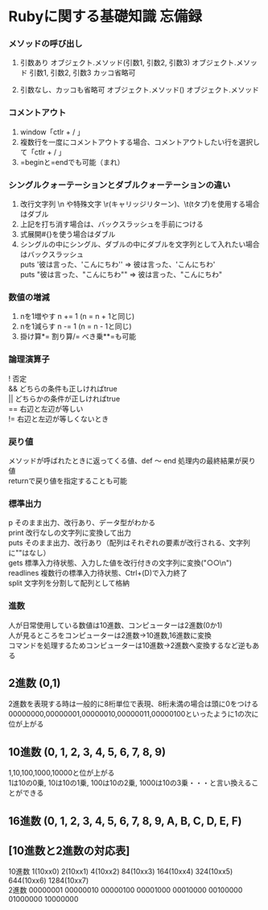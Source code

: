 # Rubyに関する基礎知識 忘備録
### メソッドの呼び出し
1. 引数あり
オブジェクト.メソッド(引数1, 引数2, 引数3)
オブジェクト.メソッド 引数1, 引数2, 引数3 カッコ省略可

2. 引数なし、カッコも省略可
オブジェクト.メソッド()
オブジェクト.メソッド

### コメントアウト
1. window「ctlr + / 」  
2. 複数行を一度にコメントアウトする場合、コメントアウトしたい行を選択して「ctlr + / 」
3. =beginと=endでも可能（まれ）  

### シングルクォーテーションとダブルクォーテーションの違い
1. 改行文字列 \n や特殊文字 \r(キャリッジリターン)、\t(tタブ)を使用する場合はダブル
2. 上記を打ち消す場合は、バックスラッシュを手前につける    
3. 式展開#{}を使う場合はダブル  
4. シングルの中にシングル、ダブルの中にダブルを文字列として入れたい場合はバックスラッシュ  
puts '彼は言った、\'こんにちわ\'' ⇒ 彼は言った、'こんにちわ'  
puts "彼は言った、\"こんにちわ\"" ⇒ 彼は言った、"こんにちわ"  

### 数値の増減
1. nを1増やす n += 1 (n = n + 1と同じ)
2. nを1減らす n -= 1 (n = n - 1と同じ)
3.  掛け算*= 割り算/= べき乗**=も可能  

### 論理演算子
!   否定  
&&  どちらの条件も正しければtrue  
||  どちらかの条件が正しければtrue  
==  右辺と左辺が等しい  
!=  右辺と左辺が等しくないとき　　

### 戻り値  
メソッドが呼ばれたときに返ってくる値、def ～ end 処理内の最終結果が戻り値  
returnで戻り値を指定することも可能  

### 標準出力  
p そのまま出力、改行あり、データ型がわかる  
print 改行なしの文字列に変換して出力  
puts そのまま出力、改行あり（配列はそれぞれの要素が改行される、文字列に""はなし）  
gets 標準入力待状態、入力した値を改行付きの文字列に変換("○○\n")  
readlines 複数行の標準入力待状態、Ctrl+(D)で入力終了  
split 文字列を分割して配列として格納  

### 進数  
人が日常使用している数値は10進数、コンピューターは2進数(0か1)  
人が見るところをコンピューターは2進数→10進数,16進数に変換  
コマンドを処理するためコンピューターは10進数→2進数へ変換するなど逆もある  
## 2進数   (0,1)  
2進数を表現する時は一般的に8桁単位で表現、8桁未満の場合は頭に0をつける
00000000,00000001,00000010,00000011,00000100といったように1の次に位が上がる
## 10進数  (0, 1, 2, 3, 4, 5, 6, 7, 8, 9)  
1,10,100,1000,10000と位が上がる  
1は10の0乗, 10は10の1乗, 100は10の2乗, 1000は10の3乗・・・と言い換えることができる  
## 16進数  (0, 1, 2, 3, 4, 5, 6, 7, 8, 9, A, B, C, D, E, F)　

##  [10進数と2進数の対応表]  
10進数	1(10xx0)	2(10xx1)  4(10xx2)	84(10xx3)	  164(10xx4)  324(10xx5)	644(10xx6)	1284(10xx7)  
2進数	  00000001	00000010	00000100	00001000	  00010000	  00100000	  01000000	  10000000
